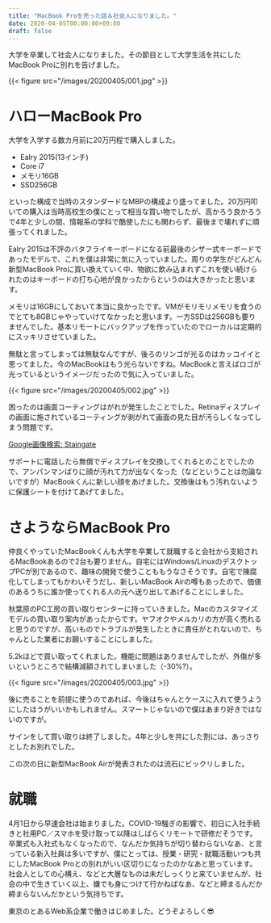 ```yaml
---
title: "MacBook Proを売った話＆社会人になりました。"
date: 2020-04-05T00:00:00+09:00
draft: false
---
```


大学を卒業して社会人になりました。その節目として大学生活を共にしたMacBook Proに別れを告げました。

{{< figure src="/images/20200405/001.jpg" >}}

<!--more-->

# ハローMacBook Pro
大学を入学する数カ月前に20万円程で購入しました。
- Ealry 2015(13インチ)
- Core i7
- メモリ16GB
- SSD256GB

といった構成で当時のスタンダードなMBPの構成より盛ってました。20万円叩いての購入は当時高校生の僕にとって相当な買い物でしたが、高かろう良かろうで4年と少しの間、情報系の学科で酷使したにも関わらず、最後まで壊れずに頑張ってくれました。

Ealry 2015は不評のバタフライキーボードになる前最後のシザー式キーボードであったモデルで、これを僕は非常に気に入っていました。周りの学生がどんどん新型MacBook Proに買い換えていく中、物欲に飲み込まれずこれを使い続けられたのはキーボードの打ち心地が良かったからというのは大きかったと思います。

メモリは16GBにしておいて本当に良かったです。VMがモリモリメモリを食うのでとても8GBじゃやっていけてなかったと思います。一方SSDは256GBも要りませんでした。基本リモートにバックアップを作っていたのでローカルは定期的にスッキリさせていました。

無駄と言ってしまっては無駄なんですが、後ろのリンゴが光るのはカッコイイと思ってました。今のMacBookはもう光らないですね。MacBookと言えばロゴが光っているというイメージだったので気に入っていました。

{{< figure src="/images/20200405/002.jpg" >}}

困ったのは画面コーティングはがれが発生したことでした。Retinaディスプレイの画面に施されているコーティングが剥がれて画面の見た目が汚らしくなってしまう問題です。

[Google画像検索: Staingate](https://www.google.com/search?q=Staingate)

サポートに電話したら無償でディスプレイを交換してくれるとのことでしたので、アンパンマンばりに顔が汚れて力が出なくなった（などということは勿論ないですが）MacBookくんに新しい顔をあげました。交換後はもう汚れないように保護シートを付けてあげてました。

# さようならMacBook Pro
仲良くやっていたMacBookくんも大学を卒業して就職すると会社から支給されるMacBookあるので2台も要りません。自宅にはWindows/LinuxのデスクトップPCが別であるので、趣味の開発で使うことももうなさそうです。自宅で陳腐化してしまってもかわいそうだし、新しいMacBook Airの噂もあったので、価値のあるうちに誰か使ってくれる人の元へ送り出してあげることにしました。

秋葉原のPC工房の買い取りセンターに持っていきました。Macのカスタマイズモデルの買い取り案内があったからです。ヤフオクやメルカリの方が高く売れると思うのですが、高いものでトラブルが発生したときに責任がとれないので、ちゃんとした業者にお願いすることにしました。

5.2kほどで買い取ってくれました。機能に問題はありませんでしたが、外傷が多いというところで結構減額されてしまいました（-30%?）。

{{< figure src="/images/20200405/003.jpg" >}}

後に売ることを前提に使うのであれば、今後はちゃんとケースに入れて使うようにしたほうがいいかもしれません。スマートじゃないので僕はあまり好きではないのですが。

サインをして買い取りは終了しました。4年と少しを共にした割には、あっさりとしたお別れでした。

この次の日に新型MacBook Airが発表されたのは流石にビックリしました。

# 就職
4月1日から早速会社は始まりました。COVID-19騒ぎの影響で、初日に入社手続きと社用PC／スマホを受け取って以降はしばらくリモートで研修だそうです。卒業式も入社式もなくなったので、なんだか気持ちが切り替わらないなあ、と言っている新入社員は多いですが、僕にとっては、授業・研究・就職活動いつも共にしたMacBook Proとの別れがいい区切りになったのかなあと思っています。社会人としての心構え、などと大層なものは未だしっくりと来ていませんが、社会の中で生きていく以上、嫌でも身につけて行かねばなあ、などと締まるんだか締まらないんだかという気持ちです。

東京のとあるWeb系企業で働きはじめました。どうぞよろしく😎
